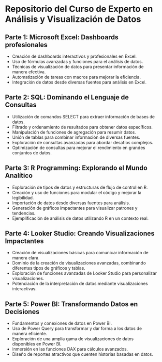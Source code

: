 # **Repositorio del Curso de Experto en Análisis y Visualización de Datos**
## Parte 1: Microsoft Excel: Dashboards profesionales
* Creación de dashboards interactivos y profesionales en Excel.
* Uso de fórmulas avanzadas y funciones para el análisis de datos.
* Técnicas de visualización de datos para presentar información de manera efectiva.
* Automatización de tareas con macros para mejorar la eficiencia.
* Integración de datos desde diversas fuentes para análisis en Excel.
## Parte 2: SQL: Dominando el Lenguaje de Consultas
* Utilización de comandos SELECT para extraer información de bases de datos.
* Filtrado y ordenamiento de resultados para obtener datos específicos.
* Manipulación de funciones de agregación para resumir datos.
* Unión de tablas para combinar información de diversas fuentes.
* Exploración de consultas avanzadas para abordar desafíos complejos.
* Optimización de consultas para mejorar el rendimiento en grandes conjuntos de datos.
## Parte 3: R Programming: Explorando el Mundo Analítico
* Exploración de tipos de datos y estructuras de flujo de control en R.
* Creación y uso de funciones para modular el código y mejorar la legibilidad.
* Importación de datos desde diversas fuentes para análisis.
* Generación de gráficos impactantes para visualizar patrones y tendencias.
* Ejemplificación de análisis de datos utilizando R en un contexto real.
## Parte 4: Looker Studio: Creando Visualizaciones Impactantes
* Creación de visualizaciones básicas para comunicar información de manera clara.
* Dominio de la creación de visualizaciones avanzadas, combinando diferentes tipos de gráficos y tablas.
* Exploración de funciones avanzadas de Looker Studio para personalizar visualizaciones.
* Potenciación de la interpretación de datos mediante visualizaciones interactivas.
## Parte 5: Power BI: Transformando Datos en Decisiones
* Fundamentos y conexiones de datos en Power BI.
* Uso de Power Query para transformar y dar forma a los datos de manera eficiente.
* Exploración de una amplia gama de visualizaciones de datos disponibles en Power BI.
* Inmersión en las funciones DAX para cálculos avanzados.
* Diseño de reportes atractivos que cuenten historias basadas en datos.